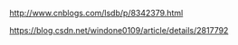 

http://www.cnblogs.com/lsdb/p/8342379.html

https://blog.csdn.net/windone0109/article/details/2817792